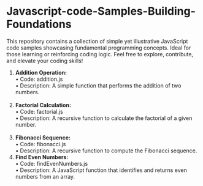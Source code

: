 # Javascript-code-Samples-Building-Foundations
This repository contains a collection of simple yet illustrative JavaScript code samples showcasing fundamental programming concepts. Ideal for those learning or reinforcing coding logic. Feel free to explore, contribute, and elevate your coding skills!
 <ol>

 <li>
 <b>Addition Operation:</b>
 <br/>
	•	Code: addition.js
     <br/>
	•	Description: A simple function that performs the addition of two numbers.
  <br/><br/>
</li>

  <li>
  	<b>Factorial Calculation:</b>
     <br/>
	•	Code: factorial.js
     <br/>
	•	Description: A recursive function to calculate the factorial of a given number.
 <br/> <br/>
</li>

  <li>
  	<b>Fibonacci Sequence:</b>
     <br/>
	•	Code: fibonacci.js
     <br/>
	•	Description: A recursive function to compute the Fibonacci sequence.
    <br/> 
</li>

  <li>
  	<b>Find Even Numbers:</b>
     <br/>
	•	Code: findEvenNumbers.js
     <br/>
	•	 Description: A JavaScript function that identifies and returns even numbers from an array.
    <br/> 
</li>

 </ol>

